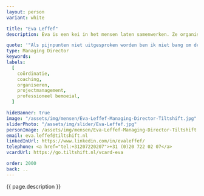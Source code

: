 ```yaml
---
layout: person
variant: white

title: "Eva Leffef"
description: Eva is een kei in het mensen laten samenwerken. Ze organiseert en coördineert complexe en moeizame projecten binnen no-time weer tot leven. Beheerst alle disciplines van digitalisering en laat zich geen knollen voor citroenen verkopen. Haar voorliefde voor de mensen 'die het werk doen' zorgt voor vertrouwen. Iedereen werkt graag met en voor haar. Ze vindt haar werk pas geslaagd als iedereen weer gemotiveerd aan het werk is. Dan is het tijd voor een volgende opdracht.

quote: '"Als pijnpunten niet uitgesproken worden ben ik niet bang om deze te (laten) benoemen."'
type: Managing Director
keywords:
labels:
  [
    coördinatie,
    coaching,
    organiseren,
    projectmanagement,
    professioneel bemoeial,
  ]

hideBanner: true
image: "/assets/img/mensen/Eva-Leffef-Managing-Director-Tiltshift.jpg"
sliderPhoto: "/assets/img/slider/Eva-Leffef.jpg"
personImage: /assets/img/mensen/Eva-Leffef-Managing-Director-Tiltshift.jpg
email: eva.leffef@tiltshift.nl
linkedInUrl: https://www.linkedin.com/in/evaleffef/
telephone: <a href="tel:+31207220207">+31 (0)20 722 02 07</a>
vcardUrl: https://go.tiltshift.nl/vcard-eva

order: 2000
back: ..
---
```


{{ page.description }}
